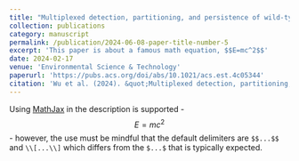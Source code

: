 ```yaml
---
title: "Multiplexed detection, partitioning, and persistence of wild-type and vaccine strains of measles, mumps, and rubella viruses in wastewater"
collection: publications
category: manuscript
permalink: /publication/2024-06-08-paper-title-number-5
excerpt: 'This paper is about a famous math equation, $$E=mc^2$$'
date: 2024-02-17
venue: 'Environmental Science & Technology'
paperurl: 'https://pubs.acs.org/doi/abs/10.1021/acs.est.4c05344'
citation: 'Wu et al. (2024). &quot;Multiplexed detection, partitioning, and persistence of wild-type and vaccine strains of measles, mumps, and rubella viruses in wastewater.&quot; <i>Environmental Science & Technology</i>. 1(3).'
---
```


Using [MathJax](https://www.mathjax.org/) in the description is supported - $$E=mc^2$$ - however, the use must be mindful that the default delimiters are `$$...$$` and `\\[...\\]` which differs from the `$...$` that is typically expected.
